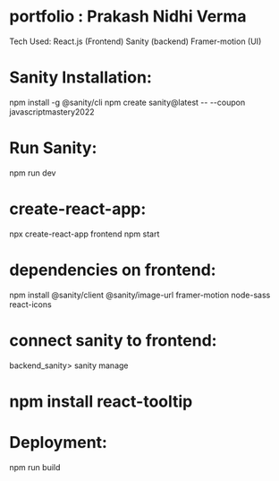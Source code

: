 # portfolio : Prakash Nidhi Verma

Tech Used:
React.js (Frontend)
Sanity (backend)
Framer-motion (UI)


# Sanity Installation:
npm install -g @sanity/cli
npm create sanity@latest -- --coupon javascriptmastery2022

# Run Sanity:
npm run dev

# create-react-app:
npx create-react-app frontend
npm start

# dependencies on frontend:
npm install @sanity/client @sanity/image-url framer-motion node-sass react-icons

# connect sanity to frontend:
backend_sanity> sanity manage

# npm install react-tooltip

# Deployment:
npm run build

